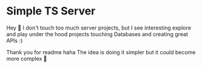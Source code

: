 # Simple TS Server

Hey 👋
I don't touch too much server projects, but I see interesting explore and play under the hood projects touching Databases and creating great APIs :)

Thank you for readme haha
The idea is doing it simpler but it could become more complex 🫠
